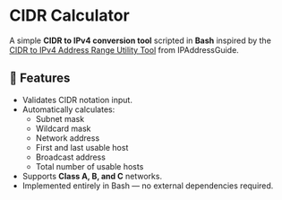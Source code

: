 # CIDR Calculator

A simple **CIDR to IPv4 conversion tool** scripted in **Bash** inspired by the [CIDR to IPv4 Address Range Utility Tool](https://www.ipaddressguide.com/cidr) from IPAddressGuide.

## 🚀 Features

- Validates CIDR notation input.
- Automatically calculates:
  - Subnet mask
  - Wildcard mask
  - Network address
  - First and last usable host
  - Broadcast address
  - Total number of usable hosts
- Supports **Class A, B, and C** networks.
- Implemented entirely in Bash — no external dependencies required.
